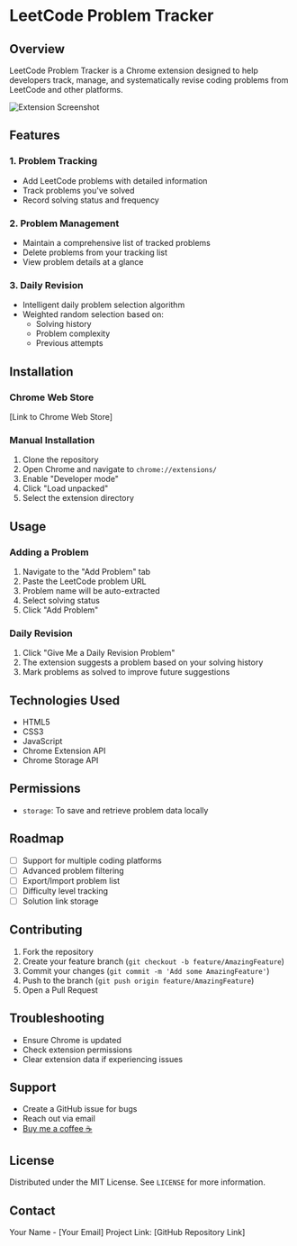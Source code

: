# LeetCode Problem Tracker

## Overview

LeetCode Problem Tracker is a Chrome extension designed to help developers track, manage, and systematically revise coding problems from LeetCode and other platforms.

![Extension Screenshot](https://github.com/user-attachments/assets/77c419ec-6800-46d8-81e3-c9d9a780b080)

## Features

### 1. Problem Tracking
- Add LeetCode problems with detailed information
- Track problems you've solved
- Record solving status and frequency

### 2. Problem Management
- Maintain a comprehensive list of tracked problems
- Delete problems from your tracking list
- View problem details at a glance

### 3. Daily Revision
- Intelligent daily problem selection algorithm
- Weighted random selection based on:
  - Solving history
  - Problem complexity
  - Previous attempts

## Installation

### Chrome Web Store
[Link to Chrome Web Store]

### Manual Installation
1. Clone the repository
2. Open Chrome and navigate to `chrome://extensions/`
3. Enable "Developer mode"
4. Click "Load unpacked"
5. Select the extension directory

## Usage

### Adding a Problem
1. Navigate to the "Add Problem" tab
2. Paste the LeetCode problem URL
3. Problem name will be auto-extracted
4. Select solving status
5. Click "Add Problem"

### Daily Revision
1. Click "Give Me a Daily Revision Problem"
2. The extension suggests a problem based on your solving history
3. Mark problems as solved to improve future suggestions

## Technologies Used
- HTML5
- CSS3
- JavaScript
- Chrome Extension API
- Chrome Storage API

## Permissions
- `storage`: To save and retrieve problem data locally

## Roadmap
- [ ] Support for multiple coding platforms
- [ ] Advanced problem filtering
- [ ] Export/Import problem list
- [ ] Difficulty level tracking
- [ ] Solution link storage

## Contributing
1. Fork the repository
2. Create your feature branch (`git checkout -b feature/AmazingFeature`)
3. Commit your changes (`git commit -m 'Add some AmazingFeature'`)
4. Push to the branch (`git push origin feature/AmazingFeature`)
5. Open a Pull Request

## Troubleshooting
- Ensure Chrome is updated
- Check extension permissions
- Clear extension data if experiencing issues

## Support
- Create a GitHub issue for bugs
- Reach out via email
- [Buy me a coffee ☕️](https://www.buymeacoffee.com/kamikazeayoup)

## License
Distributed under the MIT License. See `LICENSE` for more information.

## Contact
Your Name - [Your Email]
Project Link: [GitHub Repository Link]
